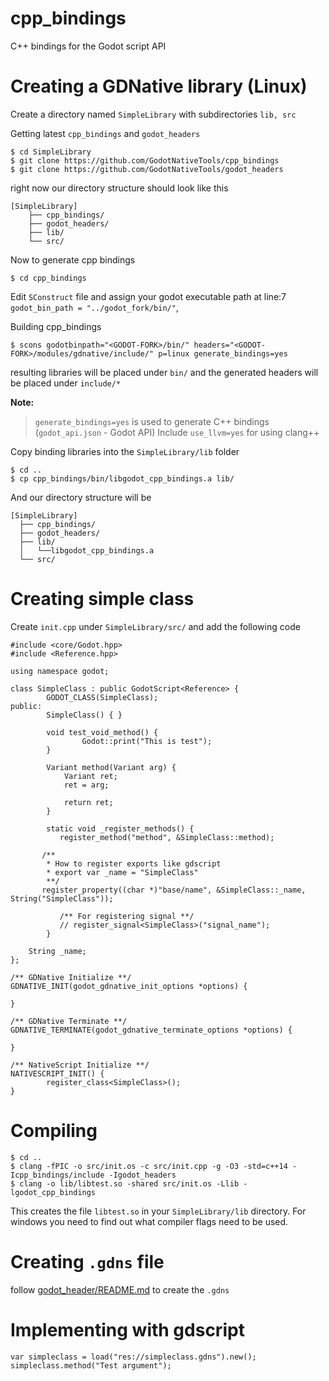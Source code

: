 # cpp_bindings
C++ bindings for the Godot script API

# Creating a GDNative library (Linux)
Create a directory named `SimpleLibrary` with subdirectories `lib, src`

Getting latest `cpp_bindings` and `godot_headers`
```
$ cd SimpleLibrary
$ git clone https://github.com/GodotNativeTools/cpp_bindings
$ git clone https://github.com/GodotNativeTools/godot_headers
```
right now our directory structure should look like this
```
[SimpleLibrary]
	├── cpp_bindings/
	├── godot_headers/
	├── lib/
	└── src/
```

Now to generate cpp bindings
```
$ cd cpp_bindings
```

Edit `SConstruct` file and assign your godot executable path at line:7 `godot_bin_path = "../godot_fork/bin/"`,

Building cpp_bindings
```
$ scons godotbinpath="<GODOT-FORK>/bin/" headers="<GODOT-FORK>/modules/gdnative/include/" p=linux generate_bindings=yes
```
resulting libraries will be placed under `bin/` and the generated headers will be placed under `include/*`

**Note:**
> `generate_bindings=yes` is used to generate C++ bindings (`godot_api.json` - Godot API)
> Include `use_llvm=yes` for using clang++

Copy binding libraries into the `SimpleLibrary/lib` folder
```
$ cd ..
$ cp cpp_bindings/bin/libgodot_cpp_bindings.a lib/
```
And our directory structure will be
```
[SimpleLibrary]
  ├── cpp_bindings/
  ├── godot_headers/
  ├── lib/
  │	  └──libgodot_cpp_bindings.a
  └── src/
```

# Creating simple class

Create `init.cpp` under `SimpleLibrary/src/` and add the following code
```
#include <core/Godot.hpp>
#include <Reference.hpp>

using namespace godot;

class SimpleClass : public GodotScript<Reference> {
        GODOT_CLASS(SimpleClass);
public:
        SimpleClass() { }

        void test_void_method() {
                Godot::print("This is test");
        }

        Variant method(Variant arg) {
            Variant ret;
            ret = arg;

            return ret;
        }

        static void _register_methods() {
           register_method("method", &SimpleClass::method);
	   
	   /**
	    * How to register exports like gdscript
	    * export var _name = "SimpleClass"
	    **/
	   register_property((char *)"base/name", &SimpleClass::_name, String("SimpleClass"));

           /** For registering signal **/
           // register_signal<SimpleClass>("signal_name");
        }
	
	String _name;
};

/** GDNative Initialize **/
GDNATIVE_INIT(godot_gdnative_init_options *options) {

}

/** GDNative Terminate **/
GDNATIVE_TERMINATE(godot_gdnative_terminate_options *options) {

}

/** NativeScript Initialize **/
NATIVESCRIPT_INIT() {
        register_class<SimpleClass>();
}
```

# Compiling
```
$ cd ..
$ clang -fPIC -o src/init.os -c src/init.cpp -g -O3 -std=c++14 -Icpp_bindings/include -Igodot_headers
$ clang -o lib/libtest.so -shared src/init.os -Llib -lgodot_cpp_bindings
```
This creates the file `libtest.so` in your `SimpleLibrary/lib` directory. For windows you need to find out what compiler flags need to be used.

# Creating `.gdns` file
follow [godot_header/README.md](https://github.com/GodotNativeTools/godot_headers/blob/master/README.md#how-do-i-use-native-scripts-from-the-editor) to create the `.gdns` 

# Implementing with gdscript
```gdscript
var simpleclass = load("res://simpleclass.gdns").new();
simpleclass.method("Test argument");
```

